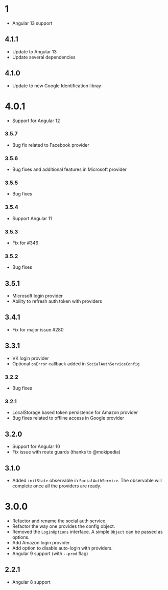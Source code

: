 # 1
- Angular 13 support

## 4.1.1
- Update to Angular 13
- Update several dependencies

## 4.1.0
- Update to new Google Identification libray

# 4.0.1
- Support for Angular 12

### 3.5.7
- Bug fix related to Facebook provider

### 3.5.6
- Bug fixes and additional features in Microsoft provider

### 3.5.5
- Bug fixes

### 3.5.4
- Support Angular 11

### 3.5.3
- Fix for #346

### 3.5.2
- Bug fixes

## 3.5.1
- Microsoft login provider
- Ability to refresh auth token with providers

## 3.4.1
- Fix for major issue #280

## 3.3.1
- VK login provider
- Optional `onError` callback added in `SocialAuthServiceConfig`

### 3.2.2
- Bug fixes

### 3.2.1
- LocalStorage based token persistence for Amazon provider
- Bug fixes related to offline access in Google provider

## 3.2.0
- Support for Angular 10
- Fix issue with route guards (thanks to @mokipedia)

## 3.1.0
- Added `initState` observable in `SocialAuthService`. The observable will complete once all the providers are ready.

# 3.0.0
- Refactor and rename the social auth service.
- Refactor the way one provides the config object.
- Removed the `LoginOptions` interface. A simple `Object` can be passed as options.
- Add Amazon login provider.
- Add option to disable auto-login with providers.
- Angular 9 support (with `--prod` flag)

## 2.2.1
- Angular 8 support
